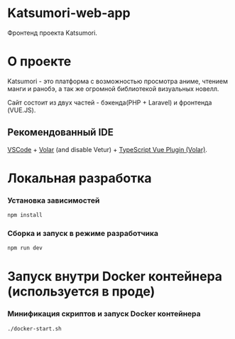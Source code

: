# Katsumori-web-app
Фронтенд проекта Katsumori.

# О проекте

Katsumori - это платформа с возможностью просмотра аниме, чтением манги и ранобэ, а так же огромной библиотекой визуальных новелл.

Сайт состоит из двух частей - бэкенда(PHP + Laravel) и фронтенда (VUE.JS).

## Рекомендованный IDE

[VSCode](https://code.visualstudio.com/) + [Volar](https://marketplace.visualstudio.com/items?itemName=Vue.volar) (and disable Vetur) + [TypeScript Vue Plugin (Volar)](https://marketplace.visualstudio.com/items?itemName=Vue.vscode-typescript-vue-plugin).

# Локальная разработка

### Установка зависимостей
```sh
npm install
```

### Сборка и запуск в режиме разработчика
```sh
npm run dev
```

# Запуск внутри Docker контейнера (используется в проде)

### Минификация скриптов и запуск Docker контейнера
```sh
./docker-start.sh
```